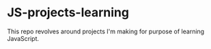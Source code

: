 # JS-projects-learning

This repo revolves around projects I'm making for purpose of learning JavaScript.
